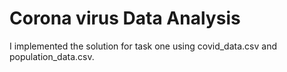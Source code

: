 # Corona virus Data Analysis

I implemented the solution for task one using covid_data.csv and population_data.csv.
